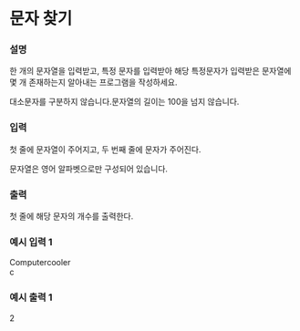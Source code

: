 # 문자 찾기

<h3>설명</h3>

한 개의 문자열을 입력받고, 특정 문자를 입력받아 해당 특정문자가 입력받은 문자열에 몇 개 존재하는지 알아내는 프로그램을 작성하세요.

대소문자를 구분하지 않습니다.문자열의 길이는 100을 넘지 않습니다.

<h3>입력</h3>

첫 줄에 문자열이 주어지고, 두 번째 줄에 문자가 주어진다.

문자열은 영어 알파벳으로만 구성되어 있습니다.

<h3>출력</h3>

첫 줄에 해당 문자의 개수를 출력한다.

<h3>예시 입력 1</h3>

Computercooler<br>
c

<h3>예시 출력 1</h3>

2